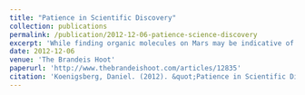 ```yaml
---
title: "Patience in Scientific Discovery"
collection: publications
permalink: /publication/2012-12-06-patience-science-discovery
excerpt: 'While finding organic molecules on Mars may be indicative of life, it is not necessarily so.'
date: 2012-12-06
venue: 'The Brandeis Hoot'
paperurl: 'http://www.thebrandeishoot.com/articles/12835'
citation: 'Koenigsberg, Daniel. (2012). &quot;Patience in Scientific Discovery.&quot; <i>Brandeis Hoot</i>. 1(2).'
---
```

